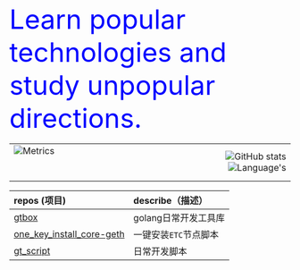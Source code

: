 <font size=20 color=blue>Learn popular technologies and study unpopular directions.</font>

|||
|:-|-:|
| ![Metrics](https://metrics.lecoq.io/george012?template=classic&base=header%2C%20activity%2C%20community%2C%20repositories%2C%20metadata&base.indepth=false&base.hireable=false&base.skip=false&config.timezone=Asia%2FShanghai)  &nbsp; &nbsp; &nbsp; &nbsp; &nbsp; &nbsp; &nbsp; &nbsp; &nbsp; &nbsp; &nbsp; &nbsp; &nbsp; &nbsp; &nbsp; &nbsp; &nbsp; &nbsp; &nbsp; &nbsp; &nbsp; &nbsp; &nbsp; &nbsp; &nbsp; &nbsp; &nbsp; &nbsp; &nbsp; &nbsp; &nbsp; &nbsp; &nbsp; &nbsp; &nbsp; &nbsp; &nbsp; &nbsp; &nbsp; &nbsp; &nbsp; &nbsp; &nbsp; &nbsp; &nbsp; &nbsp; &nbsp; &nbsp; &nbsp; &nbsp; &nbsp; &nbsp; &nbsp; &nbsp; &nbsp; &nbsp; &nbsp; &nbsp; &nbsp; &nbsp; &nbsp; &nbsp; &nbsp; &nbsp; &nbsp; &nbsp; &nbsp; &nbsp; &nbsp; &nbsp; &nbsp; &nbsp; &nbsp; &nbsp; &nbsp; &nbsp; &nbsp; &nbsp; &nbsp; &nbsp; &nbsp; &nbsp; &nbsp; &nbsp; &nbsp; &nbsp; &nbsp; &nbsp; &nbsp; &nbsp; &nbsp; &nbsp;| ![GitHub stats](https://github-readme-stats.vercel.app/api?username=george012&show_icons=true&theme=great-gatsby) ![Language's](https://github-readme-stats.vercel.app/api/top-langs/?username=george012&hide_title=false&hide_border=false&layout=compact&langs_count=6&theme=vue-dark&layout=compact) |

|repos (项目)|describe（描述）|
|:-|:-|
|[gtbox](https://github.com/george012/gtbox)|golang日常开发工具库|
|[one_key_install_core-geth](https://github.com/george012/one_key_install_core-geth)|一键安装`ETC`节点脚本|
|[gt_script](https://github.com/george012/gt_script)|日常开发脚本|
